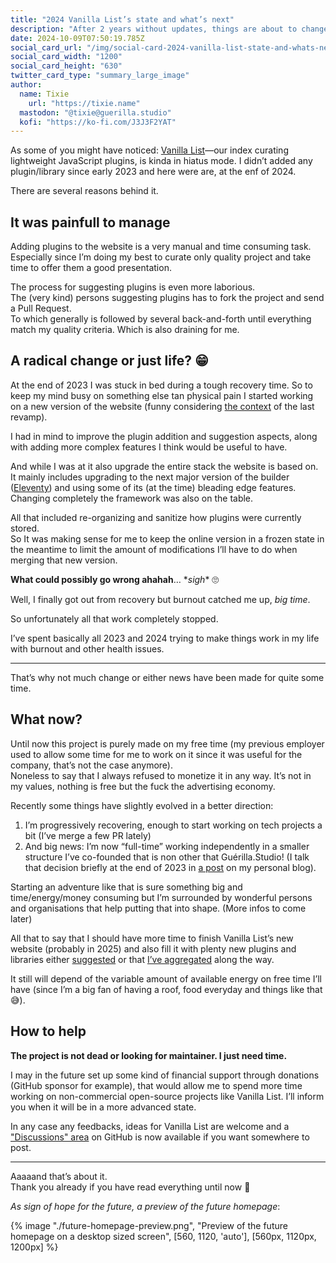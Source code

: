 ```yaml
---
title: "2024 Vanilla List’s state and what’s next"
description: "After 2 years without updates, things are about to change!"
date: 2024-10-09T07:50:19.785Z
social_card_url: "/img/social-card-2024-vanilla-list-state-and-whats-next.png"
social_card_width: "1200"
social_card_height: "630"
twitter_card_type: "summary_large_image"
author:
  name: Tixie
	url: "https://tixie.name"
  mastodon: "@tixie@guerilla.studio"
  kofi: "https://ko-fi.com/J3J3F2YAT"
---
```


As some of you might have noticed: [Vanilla List](https://vanillalist.top)—our index curating lightweight JavaScript plugins, is kinda in hiatus mode. I didn’t added any plugin/library since early 2023 and here were are, at the enf of 2024.

There are several reasons behind it.

## It was painfull to manage

Adding plugins to the website is a very manual and time consuming task.\
Especially since I’m doing my best to curate only quality project and take time to offer them a good presentation.


The process for suggesting plugins is even more laborious.\
The (very kind) persons suggesting plugins has to fork the project and send a Pull Request.\
To which generally is followed by several back-and-forth until everything match my quality criteria. Which is also draining for me.

## A radical change or just life? 😁

At the end of 2023 I was stuck in bed during a tough recovery time. So to keep my mind busy on something else tan physical pain I started working on a new version of the website (funny considering [the context](https://tixie.name/logs/03-01-2021-11-21-am/) of the last revamp).

I had in mind to improve the plugin addition and suggestion aspects, along with adding more complex features I think would be useful to have.

And while I was at it also upgrade the entire stack the website is based on. It mainly includes upgrading to the next major version of the builder ([Eleventy](https://www.11ty.dev/)) and using some of its (at the time) bleading edge features. Changing completely the framework was also on the table.

All that included re-organizing and sanitize how plugins were currently stored.\
So It was making sense for me to keep the online version in a frozen state in the meantime to limit the amount of modifications I’ll have to do when merging that new version.

**What could possibly go wrong ahahah**… \**sigh*\* 🙄

Well, I finally got out from recovery but burnout catched me up, *big time*.

So unfortunately all that work completely stopped.

I’ve spent basically all 2023 and 2024 trying to make things work in my life with burnout and other health issues.

---

That’s why not much change or either news have been made for quite some time.

## What now?

Until now this project is purely made on my free time (my previous employer used to allow some time for me to work on it since it was useful for the company, that’s not the case anymore).\
Noneless to say that I always refused to monetize it in any way. It’s not in my values, nothing is free but the fuck the advertising economy.

Recently some things have slightly evolved in a better direction:
1. I’m progressively recovering, enough to start working on tech projects a bit (I’ve merge a few PR lately)
2. And big news: I’m now “full-time” working independently in a smaller structure I’ve co-founded that is non other that Guérilla.Studio! (I talk that decision briefly at the end of 2023 in [a post](https://tixie.name/logs/12-20-2023-1-04-end-of-a-chapter/) on my personal blog).

Starting an adventure like that is sure something big and time/energy/money consuming but I’m surrounded by wonderful persons and organisations that help putting that into shape. (More infos to come later)

All that to say that I should have more time to finish Vanilla List’s new website (probably in 2025) and also fill it with plenty new plugins and libraries either [suggested](https://github.com/GuerillaStudio/vanillalist/labels/plugin%20suggestion) or that [I’ve aggregated](https://github.com/stars/TixieSalander/lists/vanilla-list-todo) along the way.

It still will depend of the variable amount of available energy on free time I’ll have (since I’m a big fan of having a roof, food everyday and things like that 😅).

## How to help

**The project is not dead or looking for maintainer. I just need time.**

I may in the future set up some kind of financial support through donations (GitHub sponsor for example), that would allow me to spend more time working on non-commercial open-source projects like Vanilla List. I’ll inform you when it will be in a more advanced state.

In any case any feedbacks, ideas for Vanilla List are welcome and a ["Discussions" area](https://github.com/GuerillaStudio/vanillalist/discussions) on GitHub is now available if you want somewhere to post.

---
Aaaaand that’s about it.\
Thank you already if you have read everything until now 🫶


*As sign of hope for the future, a preview of the future homepage*:

{% image "./future-homepage-preview.png", "Preview of the future homepage on a desktop sized screen", [560, 1120, 'auto'], [560px, 1120px, 1200px] %}
